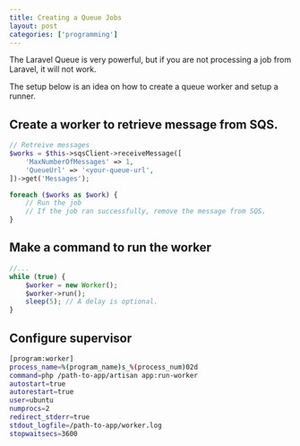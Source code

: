 ```yaml
---
title: Creating a Queue Jobs
layout: post
categories: ['programming']
---
```

The Laravel Queue is very powerful, but if you are not processing a job from Laravel, it will not work. 

The setup below is an idea on how to create a queue worker and setup a runner. 

## Create a worker to retrieve message from SQS.

```php
// Retreive messages
$works = $this->sqsClient->receiveMessage([
    'MaxNumberOfMessages' => 1,
    'QueueUrl' => '<your-queue-url',
])->get('Messages');

foreach ($works as $work) {
    // Run the job
    // If the job ran successfully, remove the message from SQS.
}
```

## Make a command to run the worker

```php
//...
while (true) {
    $worker = new Worker();
    $worker->run();
    sleep(5); // A delay is optional.
}
```

## Configure supervisor 

```bash
[program:worker]
process_name=%(program_name)s_%(process_num)02d
command=php /path-to-app/artisan app:run-worker
autostart=true
autorestart=true
user=ubuntu
numprocs=2
redirect_stderr=true
stdout_logfile=/path-to-app/worker.log
stopwaitsecs=3600
```
